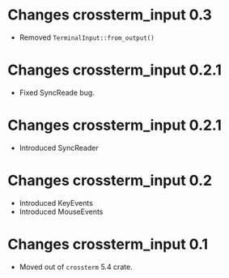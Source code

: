 # Changes crossterm_input 0.3
- Removed `TerminalInput::from_output()` 

# Changes crossterm_input 0.2.1
- Fixed SyncReade bug.

# Changes crossterm_input 0.2.1
- Introduced SyncReader

# Changes crossterm_input 0.2
- Introduced KeyEvents
- Introduced MouseEvents

# Changes crossterm_input 0.1 
- Moved out of `crossterm` 5.4 crate. 